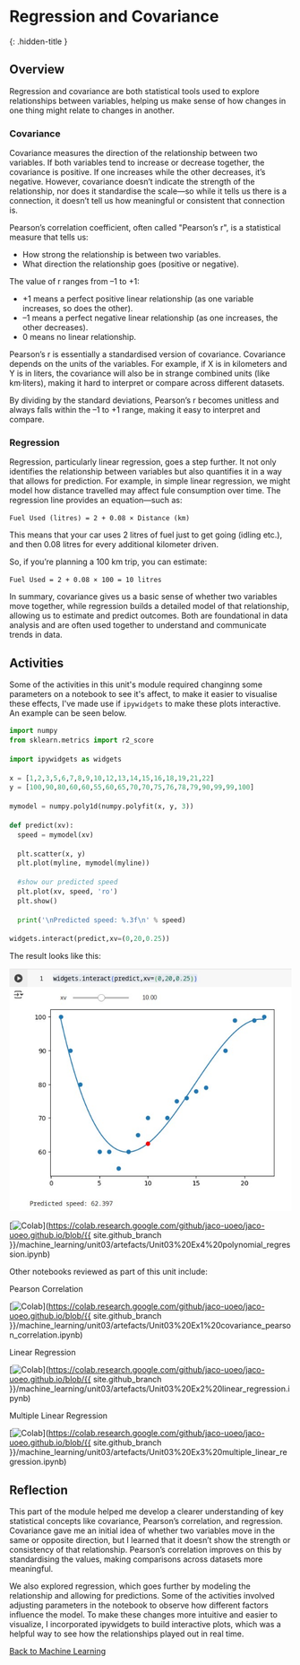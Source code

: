 # Regression and Covariance
{: .hidden-title }
## Overview

Regression and covariance are both statistical tools used to explore relationships between variables, helping us make sense of how changes in one thing might relate to changes in another.

### Covariance

Covariance measures the direction of the relationship between two variables. If both variables tend to increase or decrease together, the covariance is positive. If one increases while the other decreases, it’s negative. However, covariance doesn’t indicate the strength of the relationship, nor does it standardise the scale—so while it tells us there is a connection, it doesn’t tell us how meaningful or consistent that connection is.

Pearson’s correlation coefficient, often called "Pearson’s r", is a statistical measure that tells us:
- How strong the relationship is between two variables.
- What direction the relationship goes (positive or negative).

The value of r ranges from –1 to +1:

- +1 means a perfect positive linear relationship (as one variable increases, so does the other).
- –1 means a perfect negative linear relationship (as one increases, the other decreases).
- 0 means no linear relationship.

Pearson’s r is essentially a standardised version of covariance. Covariance depends on the units of the variables. For example, if X is in kilometers and Y is in liters, the covariance will also be in strange combined units (like km·liters), making it hard to interpret or compare across different datasets.

By dividing by the standard deviations, Pearson’s r becomes unitless and always falls within the –1 to +1 range, making it easy to interpret and compare.

### Regression

Regression, particularly linear regression, goes a step further. It not only identifies the relationship between variables but also quantifies it in a way that allows for prediction. For example, in simple linear regression, we might model how distance travelled may affect fule consumption over time. The regression line provides an equation—such as:

```Fuel Used (litres) = 2 + 0.08 × Distance (km)```

This means that your car uses 2 litres of fuel just to get going (idling etc.), and then 0.08 litres for every additional kilometer driven.

So, if you’re planning a 100 km trip, you can estimate:

```Fuel Used = 2 + 0.08 × 100 = 10 litres```

In summary, covariance gives us a basic sense of whether two variables move together, while regression builds a detailed model of that relationship, allowing us to estimate and predict outcomes. Both are foundational in data analysis and are often used together to understand and communicate trends in data.

## Activities

Some of the activities in this unit's module required changinng some parameters on a notebook to see it's affect, to make it easier to visualise these effects, I've made use if ```ipywidgets``` to make these plots interactive. An example can be seen below.

```python
import numpy
from sklearn.metrics import r2_score

import ipywidgets as widgets

x = [1,2,3,5,6,7,8,9,10,12,13,14,15,16,18,19,21,22]
y = [100,90,80,60,60,55,60,65,70,70,75,76,78,79,90,99,99,100]

mymodel = numpy.poly1d(numpy.polyfit(x, y, 3))

def predict(xv):
  speed = mymodel(xv)

  plt.scatter(x, y)
  plt.plot(myline, mymodel(myline))

  #show our predicted speed
  plt.plot(xv, speed, 'ro')
  plt.show()

  print('\nPredicted speed: %.3f\n' % speed)

widgets.interact(predict,xv=(0,20,0.25))

```

The result looks like this:

![Polynomial Regression With Widget](polynomial_regression_widget.jpg)

[![Colab](https://colab.research.google.com/assets/colab-badge.svg)](https://colab.research.google.com/github/jaco-uoeo/jaco-uoeo.github.io/blob/{{ site.github_branch }}/machine_learning/unit03/artefacts/Unit03%20Ex4%20polynomial_regression.ipynb)

Other notebooks reviewed as part of this unit include:

Pearson Correlation 

[![Colab](https://colab.research.google.com/assets/colab-badge.svg)](https://colab.research.google.com/github/jaco-uoeo/jaco-uoeo.github.io/blob/{{ site.github_branch }}/machine_learning/unit03/artefacts/Unit03%20Ex1%20covariance_pearson_correlation.ipynb)

Linear Regression

[![Colab](https://colab.research.google.com/assets/colab-badge.svg)](https://colab.research.google.com/github/jaco-uoeo/jaco-uoeo.github.io/blob/{{ site.github_branch }}/machine_learning/unit03/artefacts/Unit03%20Ex2%20linear_regression.ipynb)


Multiple Linear Regression

[![Colab](https://colab.research.google.com/assets/colab-badge.svg)](https://colab.research.google.com/github/jaco-uoeo/jaco-uoeo.github.io/blob/{{ site.github_branch }}/machine_learning/unit03/artefacts/Unit03%20Ex3%20multiple_linear_regression.ipynb)


## Reflection

This part of the module helped me develop a clearer understanding of key statistical concepts like covariance, Pearson’s correlation, and regression. Covariance gave me an initial idea of whether two variables move in the same or opposite direction, but I learned that it doesn’t show the strength or consistency of that relationship. Pearson’s correlation improves on this by standardising the values, making comparisons across datasets more meaningful.

We also explored regression, which goes further by modeling the relationship and allowing for predictions. Some of the activities involved adjusting parameters in the notebook to observe how different factors influence the model. To make these changes more intuitive and easier to visualize, I incorporated ipywidgets to build interactive plots, which was a helpful way to see how the relationships played out in real time.

[Back to Machine Learning](/machine_learning/)